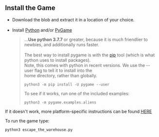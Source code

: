## Install the Game 

- Download the blob and extract it in a location of your choice.<br><br>
- Install [Python](https://python.org) and/or [PyGame](https://www.pygame.org)<br>
  >...**Use python 3.7.7** or greater, because it is much friendlier to newbies, and additionally runs faster.<br>
  ><br>The best way to install pygame is with the [pip](https://pip.pypa.io/en/stable/) tool (which is what python uses to install packages).<br>
  >Note, this comes with python in recent versions. We use the --user flag to tell it to install into the<br>
  >home directory, rather than globally.<br>
  >```
  >python3 -m pip install -U pygame --user
  >```
  >To see if it works, run one of the included examples:
  >```
  >python3 -m pygame.examples.aliens
  >```

If it doesn't work, more platform-specific instructions can be found [HERE](https://www.pygame.org/wiki/GettingStarted)

To run the game type:
```
python3 escape_the_warehouse.py
```

